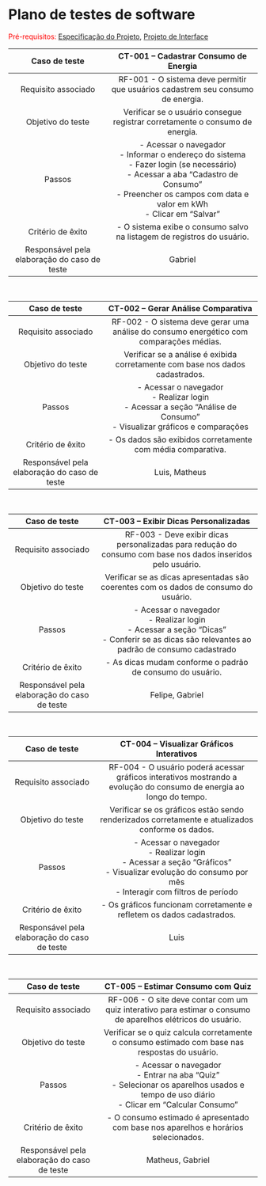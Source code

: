 # Plano de testes de software

<span style="color:red">Pré-requisitos: <a href="02-Especificacao.md">Especificação do Projeto</a></span>, <a href="04-Projeto-interface.md">Projeto de Interface</a>


|               **Caso de teste**              |                                                                                        **CT-001 – Cadastrar Consumo de Energia**                                                                                       |
| :------------------------------------------: | :--------------------------------------------------------------------------------------------------------------------------------------------------------------------------------------------------------------------: |
|              Requisito associado             |                                                                     RF-001 - O sistema deve permitir que usuários cadastrem seu consumo de energia.                                                                    |
|               Objetivo do teste              |                                                                      Verificar se o usuário consegue registrar corretamente o consumo de energia.                                                                      |
|                    Passos                    | - Acessar o navegador <br> - Informar o endereço do sistema <br> - Fazer login (se necessário) <br> - Acessar a aba “Cadastro de Consumo” <br> - Preencher os campos com data e valor em kWh <br> - Clicar em “Salvar” |
|               Critério de êxito              |                                                                         - O sistema exibe o consumo salvo na listagem de registros do usuário.                                                                         |
| Responsável pela elaboração do caso de teste |                                                                                                          Gabriel                                                                                                         |


<br>

|               **Caso de teste**              |                                                   **CT-002 – Gerar Análise Comparativa**                                                   |
| :------------------------------------------: | :----------------------------------------------------------------------------------------------------------------------------------------: |
|              Requisito associado             |                      RF-002 - O sistema deve gerar uma análise do consumo energético com comparações médias.                     |
|               Objetivo do teste              |                                Verificar se a análise é exibida corretamente com base nos dados cadastrados.                               |
|                    Passos                    | - Acessar o navegador <br> - Realizar login <br> - Acessar a seção “Análise de Consumo” <br> - Visualizar gráficos e comparações |
|               Critério de êxito              |                                    - Os dados são exibidos corretamente com média comparativa.                                    |
| Responsável pela elaboração do caso de teste |                                                                    Luis, Matheus                                                                   |


<br>

|               **Caso de teste**              |                                                        **CT-003 – Exibir Dicas Personalizadas**                                                       |
| :------------------------------------------: | :---------------------------------------------------------------------------------------------------------------------------------------------------: |
|              Requisito associado             |                      RF-003 - Deve exibir dicas personalizadas para redução do consumo com base nos dados inseridos pelo usuário.                     |
|               Objetivo do teste              |                                  Verificar se as dicas apresentadas são coerentes com os dados de consumo do usuário.                                 |
|                    Passos                    | - Acessar o navegador <br> - Realizar login <br> - Acessar a seção “Dicas” <br> - Conferir se as dicas são relevantes ao padrão de consumo cadastrado |
|               Critério de êxito              |                                               - As dicas mudam conforme o padrão de consumo do usuário.                                               |
| Responsável pela elaboração do caso de teste |                                                                         Felipe, Gabriel                                                                         |


<br>

|               **Caso de teste**              |                                                             **CT-004 – Visualizar Gráficos Interativos**                                                            |
| :------------------------------------------: | :-----------------------------------------------------------------------------------------------------------------------------------------------------------------: |
|              Requisito associado             |                         RF-004 - O usuário poderá acessar gráficos interativos mostrando a evolução do consumo de energia ao longo do tempo.                        |
|               Objetivo do teste              |                                   Verificar se os gráficos estão sendo renderizados corretamente e atualizados conforme os dados.                                   |
|                    Passos                    | - Acessar o navegador <br> - Realizar login <br> - Acessar a seção “Gráficos” <br> - Visualizar evolução do consumo por mês <br> - Interagir com filtros de período |
|               Critério de êxito              |                                                - Os gráficos funcionam corretamente e refletem os dados cadastrados.                                                |
| Responsável pela elaboração do caso de teste |                                                                                Luis                                                                                |

<br>

|               **Caso de teste**              |                                                       **CT-005 – Estimar Consumo com Quiz**                                                       |
| :------------------------------------------: | :-----------------------------------------------------------------------------------------------------------------------------------------------: |
|              Requisito associado             |                    RF-006 - O site deve contar com um quiz interativo para estimar o consumo de aparelhos elétricos do usuário.                   |
|               Objetivo do teste              |                           Verificar se o quiz calcula corretamente o consumo estimado com base nas respostas do usuário.                          |
|                    Passos                    | - Acessar o navegador <br> - Entrar na aba “Quiz” <br> - Selecionar os aparelhos usados e tempo de uso diário <br> - Clicar em “Calcular Consumo” |
|               Critério de êxito              |                                 - O consumo estimado é apresentado com base nos aparelhos e horários selecionados.                                |
| Responsável pela elaboração do caso de teste |                                                                       Matheus, Gabriel                                                                       |





